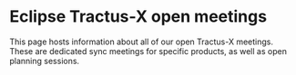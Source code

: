 # Eclipse Tractus-X open meetings

This page hosts information about all of our open Tractus-X meetings.
These are dedicated sync meetings for specific products, as well as open planning sessions.
